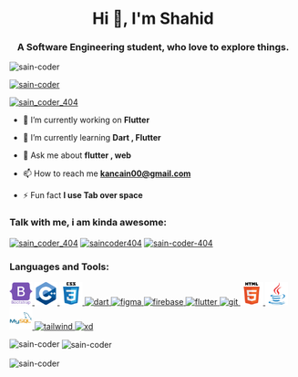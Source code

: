 <h1 align="center">Hi 👋, I'm Shahid</h1>
<h3 align="center">A Software Engineering student, who love to explore things.</h3>

<p align="left"> <img src="https://komarev.com/ghpvc/?username=sain-coder&label=Profile%20views&color=0e75b6&style=flat" alt="sain-coder" /> </p>

<p align="left"> <a href="https://github.com/ryo-ma/github-profile-trophy"><img src="https://github-profile-trophy.vercel.app/?username=sain-coder" alt="sain-coder" /></a> </p>

<p align="left"> <a href="https://twitter.com/sain_coder_404" target="blank"><img src="https://img.shields.io/twitter/follow/sain_coder_404?logo=twitter&style=for-the-badge" alt="sain_coder_404" /></a> </p>

- 🔭 I’m currently working on **Flutter**

- 🌱 I’m currently learning **Dart , Flutter**

- 💬 Ask me about **flutter , web**

- 📫 How to reach me **kancain00@gmail.com**

- ⚡ Fun fact **I use Tab over space**

<h3 align="left">Talk with me, i am kinda awesome:</h3>
<p align="left">
<a href="https://twitter.com/sain_coder_404" target="blank"><img align="center" src="https://raw.githubusercontent.com/rahuldkjain/github-profile-readme-generator/master/src/images/icons/Social/twitter.svg" alt="sain_coder_404" height="30" width="40" /></a>
<a href="https://fb.com/saincoder404" target="blank"><img align="center" src="https://raw.githubusercontent.com/rahuldkjain/github-profile-readme-generator/master/src/images/icons/Social/facebook.svg" alt="saincoder404" height="30" width="40" /></a>
<a href="https://instagram.com/sain_coder_404" target="blank"><img align="center" src="https://raw.githubusercontent.com/rahuldkjain/github-profile-readme-generator/master/src/images/icons/Social/instagram.svg" alt="sain-coder-404" height="30" width="40" /></a>
</p>

<h3 align="left">Languages and Tools:</h3>
<p align="left"> <a href="https://getbootstrap.com" target="_blank" rel="noreferrer"> <img src="https://raw.githubusercontent.com/devicons/devicon/master/icons/bootstrap/bootstrap-plain-wordmark.svg" alt="bootstrap" width="40" height="40"/> </a> <a href="https://www.w3schools.com/cpp/" target="_blank" rel="noreferrer"> <img src="https://raw.githubusercontent.com/devicons/devicon/master/icons/cplusplus/cplusplus-original.svg" alt="cplusplus" width="40" height="40"/> </a> <a href="https://www.w3schools.com/css/" target="_blank" rel="noreferrer"> <img src="https://raw.githubusercontent.com/devicons/devicon/master/icons/css3/css3-original-wordmark.svg" alt="css3" width="40" height="40"/> </a> <a href="https://dart.dev" target="_blank" rel="noreferrer"> <img src="https://www.vectorlogo.zone/logos/dartlang/dartlang-icon.svg" alt="dart" width="40" height="40"/> </a> <a href="https://www.figma.com/" target="_blank" rel="noreferrer"> <img src="https://www.vectorlogo.zone/logos/figma/figma-icon.svg" alt="figma" width="40" height="40"/> </a> <a href="https://firebase.google.com/" target="_blank" rel="noreferrer"> <img src="https://www.vectorlogo.zone/logos/firebase/firebase-icon.svg" alt="firebase" width="40" height="40"/> </a> <a href="https://flutter.dev" target="_blank" rel="noreferrer"> <img src="https://www.vectorlogo.zone/logos/flutterio/flutterio-icon.svg" alt="flutter" width="40" height="40"/> </a> <a href="https://git-scm.com/" target="_blank" rel="noreferrer"> <img src="https://www.vectorlogo.zone/logos/git-scm/git-scm-icon.svg" alt="git" width="40" height="40"/> </a> <a href="https://www.w3.org/html/" target="_blank" rel="noreferrer"> <img src="https://raw.githubusercontent.com/devicons/devicon/master/icons/html5/html5-original-wordmark.svg" alt="html5" width="40" height="40"/> </a> <a href="https://www.java.com" target="_blank" rel="noreferrer"> <img src="https://raw.githubusercontent.com/devicons/devicon/master/icons/java/java-original.svg" alt="java" width="40" height="40"/> </a> <a href="https://www.mysql.com/" target="_blank" rel="noreferrer"> <img src="https://raw.githubusercontent.com/devicons/devicon/master/icons/mysql/mysql-original-wordmark.svg" alt="mysql" width="40" height="40"/> </a> <a href="https://tailwindcss.com/" target="_blank" rel="noreferrer"> <img src="https://www.vectorlogo.zone/logos/tailwindcss/tailwindcss-icon.svg" alt="tailwind" width="40" height="40"/> </a> <a href="https://www.adobe.com/products/xd.html" target="_blank" rel="noreferrer"> <img src="https://cdn.worldvectorlogo.com/logos/adobe-xd.svg" alt="xd" width="40" height="40"/> </a> </p>

<p><img align="left" src="https://github-readme-stats.vercel.app/api/top-langs?username=sain-coder&show_icons=true&locale=en&layout=compact" alt="sain-coder" /></p>

<p>&nbsp;<img align="center" src="https://github-readme-stats.vercel.app/api?username=sain-coder&show_icons=true&locale=en" alt="sain-coder" /></p>

<p><img align="center" src="https://github-readme-streak-stats.herokuapp.com/?user=sain-coder&" alt="sain-coder" /></p>
